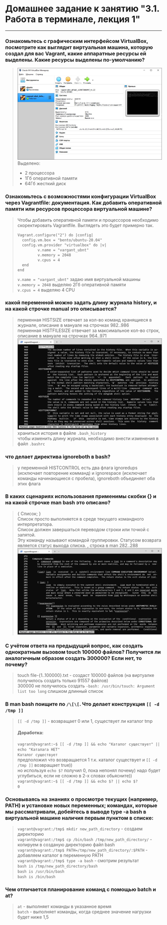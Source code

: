 # Домашнее задание к занятию "3.1. Работа в терминале, лекция 1"

---
### Ознакомьтесь с графическим интерфейсом VirtualBox, посмотрите как выглядит виртуальная машина, которую создал для вас Vagrant, какие аппаратные ресурсы ей выделены. Какие ресурсы выделены по-умолчанию?
> ![](./img/vbox_ubnt.jpg)
>Выделено: 
>+ 2 процессора
>+ 1Гб оперативной памяти
>+ 64Гб жесткий диск
### Ознакомьтесь с возможностями конфигурации VirtualBox через Vagrantfile: документация. Как добавить оперативной памяти или ресурсов процессора виртуальной машине?
>Чтобы добавить оперативной памяти и процессоров необходимо скоректировать Vagrantfile. Выглядеть это будет примерно так.  
>``` 
>Vagrant.configure("2") do |config|
>   config.vm.box = "bento/ubuntu-20.04"
>   config.vm.provider "virtualbox" do |v|
>          v.name = "vargant_ubnt"  
>          v.memory = 2048
>          v.cpus = 4
>   end
>end
>```
> `v.name = "vargant_ubnt"` задаю имя виртуальной машины  
> `v.memory = 2048` выделяю 2Гб оперативной памяти  
> `v.cpus = 4` выделяю 4 CPU  
### какой переменной можно задать длину журнала history, и на какой строчке manual это описывается?
> перменная HISTSIZE отвечает за кол-во команд хранящиеся в журнале, описание в мануале на строчках 982..986  
> перменная HISTFILESIZE отвечает за максимальное кол-во строк, описание в мануале на строчках 964..971
> ![](./img/HISTSIZE.jpg)
> храниться история в файле `.bash_history`  
> чтобы изменить длину журнала, необходимо внести изменения в файл `.bashrc` 
### что делает директива ignoreboth в bash?
> у переменной HISTCONTROL есть два флага ignoredups (исключает повторение комманд) и ignorespace (исключает команды начинающиеся с пробела), ignoreboth объединяет оба этих флага
### В каких сценариях использования применимы скобки {} и на какой строчке man bash это описано?
> { Список; }  
> Список просто выполняется в среде текущего командного интерпретатора.  
> Список должен завершаться переводом строки или точкой с запятой.  
> Эту команду называют командой группировки. Статусом возврата
> является статус выхода списка. , строка в man 282..288
> ![](./img/list.jpg)
### С учётом ответа на предыдущий вопрос, как создать однократным вызовом touch 100000 файлов? Получится ли аналогичным образом создать 300000? Если нет, то почему?
> touch file-{1..100000}.txt - создаст 100000 файлов (на виртуалке получилось создать только 91557 файлов)  
> 300000 не получилось создать `-bash: /usr/bin/touch: Argument list too long` слишком длинный список
### В man bash поищите по `/\[\[`. Что делает конструкция `[[ -d /tmp ]]`
> `[[ -d /tmp ]]` - возвращает 0 или 1, существует ли каталог tmp
> #### Доработка:
> `vagrant@vagrant:~$ [[ -d /tmp ]] && echo "Каталог существует" || echo "Каталага НЕТ"`  
> `Каталог существует`  
> предположил что возвращается 1 т.к. каталог существует и `[[ -d /tmp ]]` возвращает true))  
> но используя `echo $?` получил 0, пока непонял почему) надо будет углубиться, если не сложно в 2-х словах обьясните))  
> `vagrant@vagrant:~$ [[ -d /tmp ]] && echo $? || echo $?`   
> `0`  
### Основываясь на знаниях о просмотре текущих (например, PATH) и установке новых переменных; командах, которые мы рассматривали, добейтесь в выводе type -a bash в виртуальной машине наличия первым пунктом в списке:
> `vagrant@vagrant:/tmp$ mkdir new_path_directory` - создаем директорию  
> `vagrant@vagrant:/tmp$ cp /bin/bash /tmp/new_path_directory/` - копируем в созданую директорию файл bash  
> `vagrant@vagrant:/tmp$ PATH=/tmp/new_path_directory/:$PATH` - добавляем каталог в переменную PATH  
> `vagrant@vagrant:/tmp$ type -a bash` - смотрим результат   
> `bash is /tmp/new_path_directory/bash`  
> `bash is /usr/bin/bash`  
> `bash is /bin/bash`  
### Чем отличается планирование команд с помощью batch и at?
> `at` - выполняет команды в указанное время  
> `batch` - выполняет команды, когда среднее значение нагрузки будет ниже 1,5